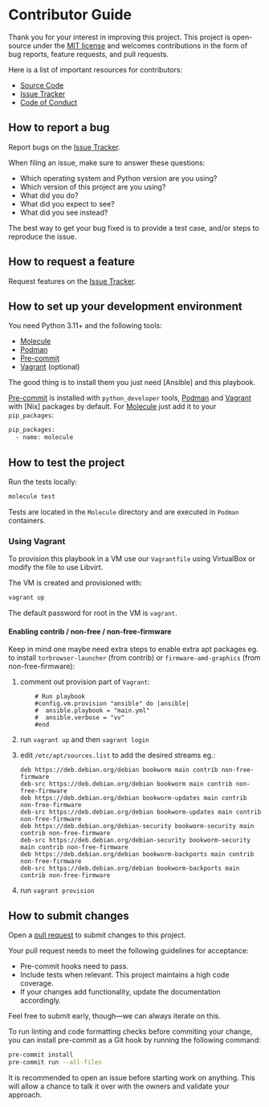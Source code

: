 # Contributor Guide

Thank you for your interest in improving this project.
This project is open-source under the [MIT license] and
welcomes contributions in the form of bug reports, feature requests, and pull requests.

Here is a list of important resources for contributors:

- [Source Code]
- [Issue Tracker]
- [Code of Conduct]

[mit license]: https://opensource.org/licenses/MIT
[source code]: https://github.com/staticdev/linux-workstation-playbook
[issue tracker]: https://github.com/staticdev/linux-workstation-playbook/issues

## How to report a bug

Report bugs on the [Issue Tracker].

When filing an issue, make sure to answer these questions:

- Which operating system and Python version are you using?
- Which version of this project are you using?
- What did you do?
- What did you expect to see?
- What did you see instead?

The best way to get your bug fixed is to provide a test case,
and/or steps to reproduce the issue.

## How to request a feature

Request features on the [Issue Tracker].

## How to set up your development environment

You need Python 3.11+ and the following tools:

- [Molecule]
- [Podman]
- [Pre-commit]
- [Vagrant] (optional)

The good thing is to install them you just need [Ansible] and this playbook.

[Pre-commit] is installed with `python_developer` tools, [Podman] and [Vagrant] with [Nix] packages by default. For [Molecule] just add it to your `pip_packages`:

```sh
pip_packages:
  - name: molecule
```

[molecule]: https://ansible.readthedocs.io/projects/molecule/en/latest/
[podman]: https://podman.io/
[pre-commit]: https://pre-commit.com/
[vagrant]: https://www.vagrantup.com/

## How to test the project

Run the tests locally:

```sh
molecule test
```

Tests are located in the `Molecule` directory and are executed in `Podman` containers.

### Using Vagrant

To provision this playbook in a VM use our `Vagrantfile` using VirtualBox or modify the file to use Libvirt.

The VM is created and provisioned with:

```sh
vagrant up
```

The default password for root in the VM is `vagrant`.

#### Enabling contrib / non-free / non-free-firmware

Keep in mind one maybe need extra steps to enable extra apt packages eg. to install `torbrowser-launcher` (from contrib) or `firmware-amd-graphics` (from non-free-firmware):

1. comment out provision part of `Vagrant`:

   ```
       # Run playbook
       #config.vm.provision "ansible" do |ansible|
       #  ansible.playbook = "main.yml"
       #  ansible.verbose = "vv"
       #end
   ```

1. run `vagrant up` and then `vagrant login`
1. edit `/etc/apt/sources.list` to add the desired streams eg.:

   ```
   deb https://deb.debian.org/debian bookworm main contrib non-free-firmware
   deb-src https://deb.debian.org/debian bookworm main contrib non-free-firmware
   deb https://deb.debian.org/debian bookworm-updates main contrib non-free-firmware
   deb-src https://deb.debian.org/debian bookworm-updates main contrib non-free-firmware
   deb https://deb.debian.org/debian-security bookworm-security main contrib non-free-firmware
   deb-src https://deb.debian.org/debian-security bookworm-security main contrib non-free-firmware
   deb https://deb.debian.org/debian bookworm-backports main contrib non-free-firmware
   deb-src https://deb.debian.org/debian bookworm-backports main contrib non-free-firmware
   ```
1. run `vagrant provision`

## How to submit changes

Open a [pull request] to submit changes to this project.

Your pull request needs to meet the following guidelines for acceptance:

- Pre-commit hooks need to pass.
- Include tests when relevant. This project maintains a high code coverage.
- If your changes add functionality, update the documentation accordingly.

Feel free to submit early, though—we can always iterate on this.

To run linting and code formatting checks before commiting your change, you can install pre-commit as a Git hook by running the following command:

```sh
pre-commit install
pre-commit run --all-files
```

It is recommended to open an issue before starting work on anything.
This will allow a chance to talk it over with the owners and validate your approach.

[pull request]: https://github.com/staticdev/linux-workstation-playbook/pulls
[pytest]: https://pytest.readthedocs.io/

<!-- github-only -->

[code of conduct]: CODE_OF_CONDUCT.md
